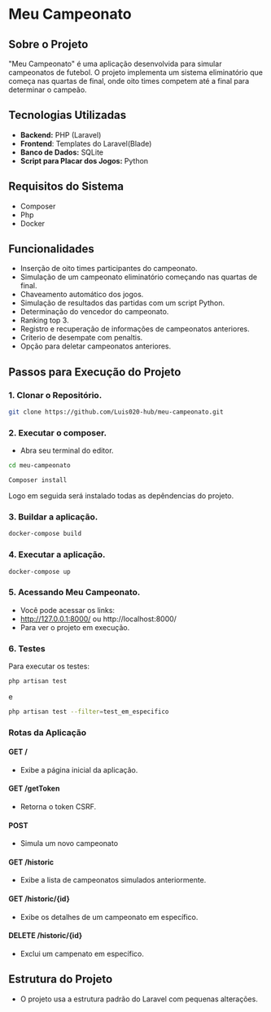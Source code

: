 
# Meu Campeonato

## Sobre o Projeto
"Meu Campeonato" é uma aplicação desenvolvida para simular campeonatos de futebol. O projeto implementa um sistema eliminatório que começa nas quartas de final, onde oito times competem até a final para determinar o campeão.

## Tecnologias Utilizadas
- **Backend:** PHP (Laravel)
- **Frontend**: Templates do Laravel(Blade)
- **Banco de Dados:** SQLite
- **Script para Placar dos Jogos:** Python

## Requisitos do Sistema
- Composer
- Php
- Docker

## Funcionalidades
- Inserção de oito times participantes do campeonato.
- Simulação de um campeonato eliminatório começando nas quartas de final.
- Chaveamento automático dos jogos.
- Simulação de resultados das partidas com um script Python.
- Determinação do vencedor do campeonato.
- Ranking top 3.
- Registro e recuperação de informações de campeonatos anteriores.
- Criterio de desempate com penaltis.
- Opção para deletar campeonatos anteriores.

## Passos para Execução do Projeto

### 1. Clonar o Repositório.
```bash
git clone https://github.com/Luis020-hub/meu-campeonato.git
```

### 2. Executar o composer.
- Abra seu terminal do editor.
```bash
cd meu-campeonato
```
```bash
Composer install
```
Logo em seguida será instalado todas as depêndencias do projeto.

### 3. Buildar a aplicação.
``` bash
docker-compose build
```

### 4. Executar a aplicação.
```bash
docker-compose up
```

### 5. Acessando Meu Campeonato.
- Você pode acessar os links:
- http://127.0.0.1:8000/ ou http://localhost:8000/
- Para ver o projeto em execução.

### 6. Testes
Para executar os testes:
```bash
php artisan test
```
e
```bash
php artisan test --filter=test_em_especifico
```

### Rotas da Aplicação
#### GET /
- Exibe a página inicial da aplicação.

#### GET /getToken
- Retorna o token CSRF.

#### POST
- Simula um novo campeonato

#### GET /historic
- Exibe a lista de campeonatos simulados anteriormente.

#### GET /historic/{id}
- Exibe os detalhes de um campeonato em específico.

#### DELETE /historic/{id}
- Exclui um campenato em específico.

## Estrutura do Projeto
- O projeto usa a estrutura padrão do Laravel com pequenas alterações.
